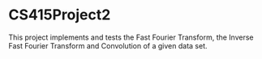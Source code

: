 # CS415Project2

This project implements and tests the Fast Fourier Transform, the Inverse
Fast Fourier Transform and Convolution of a given data set. 